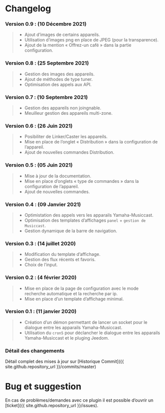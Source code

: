 # Changelog

### Version 0.9 : (**10 Décembre 2021**)
> - Ajout d’images de certains appareils.
> - Utilisation d’images png en place de JPEG (pour la transparence).
> - Ajout de la mention « Offrez-un café » dans la partie configuration.

### Version 0.8 : (**25 Septembre 2021**)
> - Gestion des images des appareils.
> - Ajout de méthodes de type tuner.
> - Optimisation des appels aux API.

### Version 0.7 : (**10 Septembre 2021**)
> - Gestion des appareils non joingnable.
> - Meuilleur gestion des appareils multi-zone.

### Version 0.6 : (**26 Juin 2021**)
> - Posibiliter de Linker/Caster les appareils.
> - Mise en place de l’onglet « Distribution » dans la configuration de l’appareil.
> - Ajout de nouvelles commandes Distribution.

### Version 0.5 : (**05 Juin 2021**)
> - Mise à jour de la documentation.
> - Mise en place d’onglets « type de commandes » dans la configuration de l’appareil.
> - Ajout de nouvelles commandes.

### Version 0.4 : (**09 Janvier 2021**)

> - Optimistation des appels vers les apparails Yamaha-Musiccast.
> - Optimisation des templates d’affichages `panel` + `gestion de Musiccast`.
> - Gestion dynamique de la barre de navigation.

### Version 0.3 : (**14 juillet 2020**)

> - Modification du template d’affichage.
> - Gestion des flux récents et favoris.
> - Choix de l’input.

### Version 0.2 : (**4 février 2020**)

> - Mise en place de la page de configuration avec le mode recherche automatique et la recherche par ip.
> - Mise en place d’un template d’affichage minimal.

### Version 0.1 : (**11 janvier 2020**)

> - Création d’un démon permettant de lancer un socket pour le dialogue entre les apparails Yamaha-Musiccast.
> - Utilisation du `cron5` pour déclancher le dialogue entre les apparails Yamaha-Musiccast et le pluging Jeedom.

### Détail des changements

Détail complet des mises à jour sur [Historique Commit]({{ site.github.repository_url }}/commits/master)

# Bug et suggestion

En cas de problèmes/demandes avec ce plugin il est possible d’ouvrir un [ticket]({{ site.github.repository_url }}/issues).
